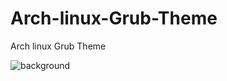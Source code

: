 # Arch-linux-Grub-Theme
Arch linux Grub Theme

![background](https://user-images.githubusercontent.com/103053714/163059014-c080d6a4-9d54-4c0a-b64e-b3d81cab3389.png)

